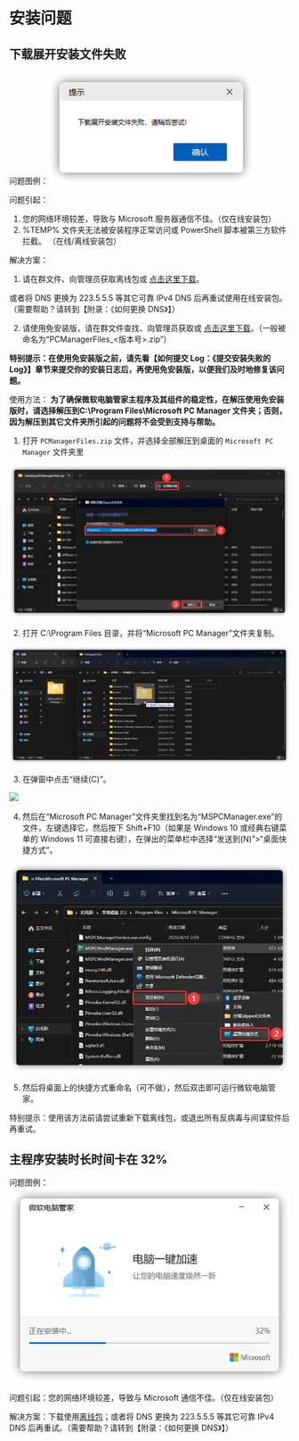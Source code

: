 # 安装问题

## 下载展开安装文件失败

问题图例：![](assets\installation_process\download_error\download_and_unpack_error.png)

问题引起：

1. 您的网络环境较差，导致与 Microsoft 服务器通信不佳。（仅在线安装包）
2. %TEMP% 文件夹无法被安装程序正常访问或 PowerShell 脚本被第三方软件拦截。	（在线/离线安装包）

解决方案：
1. 请在群文件、向管理员获取离线包或 [点击这里下载](https://aka.ms/PCManagerOFL30101)。

或者将 DNS 更换为 223.5.5.5 等其它可靠 IPv4 DNS 后再重试使用在线安装包。（需要帮助？请转到【附录：《如何更换 DNS》】）

2. 请使用免安装版，请在群文件查找、向管理员获取或 [点击这里下载](https://aka.ms/WMOnlineZip10000_1.2.9.3)。（一般被命名为“PCManagerFiles_<版本号>.zip”）

**特别提示：在使用免安装版之前，请先看【如何提交 Log：《提交安装失败的 Log》】章节来提交你的安装日志后，再使用免安装版，以便我们及时地修复该问题。**

使用方法：
**为了确保微软电脑管家主程序及其组件的稳定性，在解压使用免安装版时，请选择解压到C:\Program Files\Microsoft PC Manager 文件夹；否则，因为解压到其它文件夹所引起的问题将不会受到支持与帮助。**

1. 打开 <code>PCManagerFiles.zip</code> 文件，并选择全部解压到桌面的 <code>Microsoft PC Manager</code> 文件夹里

![](assets\installation_process\download_error\exact_files.png)

2. 打开 C:\Program Files 目录，并将“Microsoft PC Manager”文件夹复制。

![](assets\installation_process\download_error\moving_folders.png)

3. 在弹窗中点击“继续(C)”。

![](assets\installation_process\download_error\continue_moving.png)

4. 然后在“Microsoft PC Manager”文件夹里找到名为“MSPCManager.exe”的文件，左键选择它，然后按下 Shift+F10（如果是 Windows 10 或经典右键菜单的 Windows 11 可直接右键），在弹出的菜单栏中选择“发送到(N)”>“桌面快捷方式”。

![](assets\installation_process\download_error\create_shortcut.png)

5. 然后将桌面上的快捷方式重命名（可不做），然后双击即可运行微软电脑管家。

特别提示：使用该方法前请尝试重新下载离线包，或退出所有反病毒与间谍软件后再重试。

## 主程序安装时长时间卡在 32%
问题图例：![](assets\installation_process\32_percent.png)

问题引起：您的网络环境较差，导致与 Microsoft 通信不佳。（仅在线安装包）

解决方案：下载使用[离线包](https://aka.ms/PCManagerOFL30101)；或者将 DNS 更换为 223.5.5.5 等其它可靠 IPv4 DNS 后再重试。（需要帮助？请转到【附录：《如何更换 DNS》】）